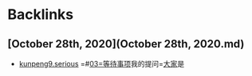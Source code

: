 
# Backlinks
## [October 28th, 2020](October 28th, 2020.md)
- [kunpeng9.serious](kunpeng9.serious.md) =#[03=等待事项](03=等待事项.md)我的提问=[大家](大家.md)是

